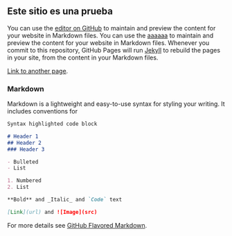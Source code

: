 ## Este sitio es una prueba

You can use the [editor on GitHub](https://github.com/villalobos1ch/demo/edit/gh-pages/index.md) to maintain and preview the content for your website in Markdown files.
You can use the [aaaaaa](https://github.com/villalobos1ch/demo/edit/gh-pages/blog.md) to maintain and preview the content for your website in Markdown files.
Whenever you commit to this repository, GitHub Pages will run [Jekyll](https://jekyllrb.com/) to rebuild the pages in your site, from the content in your Markdown files.


[Link to another page](./another-page.html).

### Markdown

Markdown is a lightweight and easy-to-use syntax for styling your writing. It includes conventions for

```markdown
Syntax highlighted code block

# Header 1
## Header 2
### Header 3

- Bulleted
- List

1. Numbered
2. List

**Bold** and _Italic_ and `Code` text

[Link](url) and ![Image](src)
```

For more details see [GitHub Flavored Markdown](https://guides.github.com/features/mastering-markdown/).
